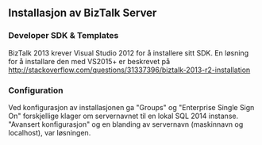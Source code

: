 ## Installasjon av BizTalk Server


### Developer SDK & Templates

BizTalk 2013 krever Visual Studio 2012 for å installere sitt SDK.  En løsning for å installare den med VS2015+ er beskrevet på http://stackoverflow.com/questions/31337396/biztalk-2013-r2-installation


### Configuration

Ved konfigurasjon av installasjonen ga "Groups" og "Enterprise Single Sign On" forskjellige klager om servernavnet til en lokal SQL 2014 instanse.  "Avansert konfigurasjon" og en blanding av servernavn (maskinnavn og localhost), var løsningen.
